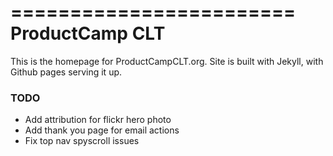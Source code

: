 ========================
ProductCamp CLT
========================

This is the homepage for ProductCampCLT.org. Site is built with Jekyll, with Github pages serving it up.

### TODO
* Add attribution for flickr hero photo
* Add thank you page for email actions
* Fix top nav spyscroll issues 
